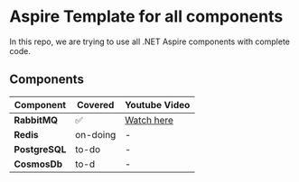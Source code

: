 # Aspire Template for all components
In this repo, we are trying to use all .NET Aspire components with complete code.

## Components

|Component|Covered|Youtube Video|
|---|---|---|
|**RabbitMQ**|:white_check_mark:|[Watch here](https://youtu.be/sOBqIleKiFo)|
|**Redis**|on-doing|-|
|**PostgreSQL**|to-do|-|
|**CosmosDb**|to-d|-|
